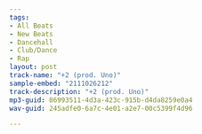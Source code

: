 ```yaml
---
tags:
- All Beats
- New Beats
- Dancehall
- Club/Dance
- Rap
layout: post
track-name: "+2 (prod. Uno)"
sample-embed: "2111026212"
track-description: "+2 (prod. Uno)"
mp3-guid: 86993511-4d3a-423c-915b-d4da8259e0a4
wav-guid: 245adfe0-6a7c-4e01-a2e7-00c5399f4d96

---
```

